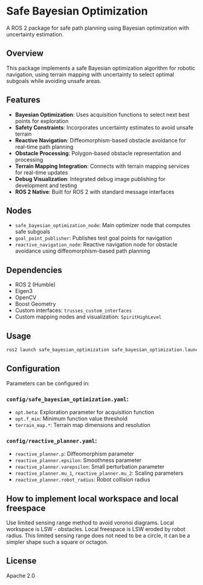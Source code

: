 # Safe Bayesian Optimization

A ROS 2 package for safe path planning using Bayesian optimization with uncertainty estimation.

## Overview

This package implements a safe Bayesian optimization algorithm for robotic navigation, using terrain mapping with uncertainty to select optimal subgoals while avoiding unsafe areas.

## Features

- **Bayesian Optimization**: Uses acquisition functions to select next best points for exploration
- **Safety Constraints**: Incorporates uncertainty estimates to avoid unsafe terrain
- **Reactive Navigation**: Diffeomorphism-based obstacle avoidance for real-time path planning
- **Obstacle Processing**: Polygon-based obstacle representation and processing
- **Terrain Mapping Integration**: Connects with terrain mapping services for real-time updates
- **Debug Visualization**: Integrated debug image publishing for development and testing
- **ROS 2 Native**: Built for ROS 2 with standard message interfaces

## Nodes

- `safe_bayesian_optimization_node`: Main optimizer node that computes safe subgoals
- `goal_point_publisher`: Publishes test goal points for navigation
- `reactive_navigation_node`: Reactive navigation node for obstacle avoidance using diffeomorphism-based path planning

## Dependencies

- ROS 2 (Humble)
- Eigen3
- OpenCV
- Boost Geometry
- Custom interfaces: `trusses_custom_interfaces`
- Custom mapping nodes and visualization: `SpiritHighLevel`

## Usage

```bash
ros2 launch safe_bayesian_optimization safe_bayesian_optimization.launch.py
```

## Configuration

Parameters can be configured in:

### `config/safe_bayesian_optimization.yaml`:
- `opt.beta`: Exploration parameter for acquisition function
- `opt.f_min`: Minimum function value threshold
- `terrain_map.*`: Terrain map dimensions and resolution

### `config/reactive_planner.yaml`:
- `reactive_planner.p`: Diffeomorphism parameter
- `reactive_planner.epsilon`: Smoothness parameter
- `reactive_planner.varepsilon`: Small perturbation parameter
- `reactive_planner.mu_1`, `reactive_planner.mu_2`: Scaling parameters
- `reactive_planner.robot_radius`: Robot collision radius

## How to implement local workspace and local freespace

Use limited sensing range method to avoid voronoi diagrams. Local workspace is LSW - obstacles. Local freespace is LSW eroded by robot radius. This limited sensing range does not need to be a circle, it can be a simpler shape such a square or octagon.

## License

Apache 2.0
